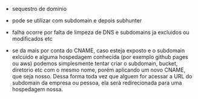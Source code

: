 - sequestro de dominio
- pode se utilizar com subdomain e depois subhunter

- falha ocorre por falta de limpeza de DNS e subdomains ja excluidos ou modificados etc
- se da mais por conta do CNAME, caso esteja exposto e o subdomain exlcuido e alguma hospedagem conhecida (por exemplo github pages ou aws) podemos simplesmente tentar criar o subdomain, bucket, diretorio etc com o mesmo nome, porém aplicando um novo CNAME, que seja nosso. Dessa forma toda vez que alguem for acessar a URL do subdomain da empresa ou pessoa, ela será redirecionada para uma hospedagem nossa.
